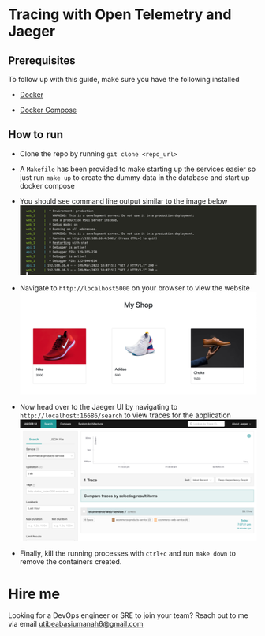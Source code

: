 # Tracing with Open Telemetry and Jaeger

## Prerequisites

To follow up with this guide, make sure you have the following installed

- [Docker](https://docs.docker.com/get-docker/)

- [Docker Compose](https://docs.docker.com/compose/install/)

## How to run

- Clone the repo by running `git clone <repo_url>`

- A `Makefile` has been provided to make starting up the services easier so just run `make up` to create the dummy data in the database and start up docker compose

- You should see command line output similar to the image below
![image1](images/image1.png)

- Navigate to `http://localhost5000` on your browser to view the website
![image1](images/image2.png)

- Now head over to the Jaeger UI by navigating to `http://localhost:16686/search` to view traces for the application
![image1](images/image3.png)

- Finally, kill the running processes with `ctrl+c` and run `make down` to remove the containers created.

# Hire me

Looking for a DevOps engineer or SRE to join your team? Reach out to me via email [utibeabasiumanah6@gmail.com](mailto:utibeabasiumanah6@gmail.com)